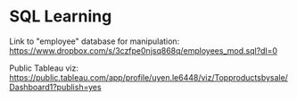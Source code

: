 # SQL Learning
Link to "employee" database for manipulation: https://www.dropbox.com/s/3czfpe0njsq868q/employees_mod.sql?dl=0

Public Tableau viz: https://public.tableau.com/app/profile/uyen.le6448/viz/Topproductsbysale/Dashboard1?publish=yes

